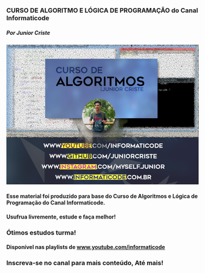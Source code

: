 ### CURSO DE ALGORITMO E LÓGICA DE PROGRAMAÇÃO do Canal Informaticode
##### _Por Junior Criste_

<img src="https://github.com/JuniorCriste/Curso-de-Algoritmos-e-Logica/blob/master/Assets/Curso_de_Algoritmos.png">

#### Esse material foi produzido para base do Curso de Algoritmos e Lógica de Programação do Canal Informaticode.
#### Usufrua livremente, estude e faça melhor! 
### Ótimos estudos turma!

#### Disponível nas playlists de www.youtube.com/informaticode
### Inscreva-se no canal para mais conteúdo, Até mais!


